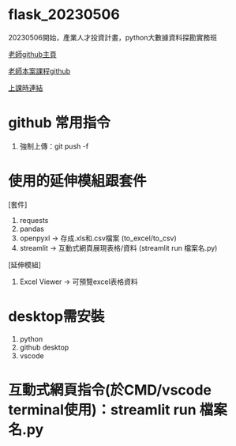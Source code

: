 # flask_20230506
20230506開始，產業人才投資計畫，python大數據資料探勘實務班

[老師github主頁](https://github.com/roberthsu2003/)

[老師本案課程github](https://github.com/roberthsu2003/__112_python_flask__)

[上課時連結](https://meet.google.com/ghs-xzys-oaj)

# github 常用指令
1. 強制上傳：git push -f

# 使用的延伸模組跟套件
[套件]
1. requests
2. pandas
3. openpyxl -> 存成.xls和.csv檔案 (to_excel/to_csv)
4. streamlit -> 互動式網頁展現表格/資料 (streamlit run 檔案名.py)

[延伸模組]
1. Excel Viewer -> 可預覽excel表格資料

# desktop需安裝
1. python
2. github desktop
3. vscode

# 互動式網頁指令(於CMD/vscode terminal使用)：streamlit run 檔案名.py
